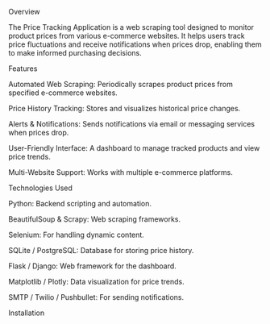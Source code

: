Overview

The Price Tracking Application is a web scraping tool designed to monitor product prices from various e-commerce websites. It helps users track price fluctuations and receive notifications when prices drop, enabling them to make informed purchasing decisions.

Features

Automated Web Scraping: Periodically scrapes product prices from specified e-commerce websites.

Price History Tracking: Stores and visualizes historical price changes.

Alerts & Notifications: Sends notifications via email or messaging services when prices drop.

User-Friendly Interface: A dashboard to manage tracked products and view price trends.

Multi-Website Support: Works with multiple e-commerce platforms.

Technologies Used

Python: Backend scripting and automation.

BeautifulSoup & Scrapy: Web scraping frameworks.

Selenium: For handling dynamic content.

SQLite / PostgreSQL: Database for storing price history.

Flask / Django: Web framework for the dashboard.

Matplotlib / Plotly: Data visualization for price trends.

SMTP / Twilio / Pushbullet: For sending notifications.

Installation

